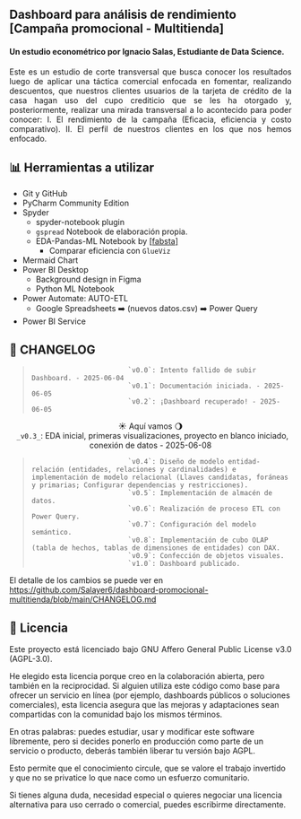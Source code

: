## Dashboard para análisis de rendimiento [Campaña promocional - Multitienda]
#### Un estudio econométrico por Ignacio Salas, Estudiante de Data Science. 

<p align="justify">
Este es un estudio de corte transversal que busca conocer los resultados luego de aplicar una táctica comercial enfocada en fomentar, realizando descuentos, que nuestros clientes usuarios de la tarjeta de crédito de la casa hagan uso del cupo crediticio que se les ha otorgado y, posteriormente, realizar una mirada transversal a lo acontecido para poder conocer: I. El rendimiento de la campaña (Eficacia, eficiencia y costo comparativo). II. El perfil de nuestros clientes en los que nos hemos enfocado.
</p>

## 📊 Herramientas a utilizar
- Git y GitHub  
- PyCharm Community Edition  
- Spyder  
  - spyder-notebook plugin  
  - `gspread` Notebook de elaboración propia.  
  - EDA-Pandas-ML Notebook by <a href="https://github.com/fabsta" target="_blank" rel="noopener noreferrer">[fabsta]</a>  
    - Comparar eficiencia con `GlueViz`  
- Mermaid Chart  
- Power BI Desktop  
  - Background design in Figma  
  - Python ML Notebook  
- Power Automate: AUTO-ETL  
  - Google Spreadsheets ➡️ (nuevos datos.csv) ➡️  Power Query  
- Power BI Service  

## 🔄 CHANGELOG

>                             `v0.0`: Intento fallido de subir Dashboard. - 2025-06-04  
>                             `v0.1`: Documentación iniciada. - 2025-06-05  
>                             `v0.2`: ¡Dashboard recuperado! - 2025-06-05  
<p align="center">☀️ Aquí vamos 🌖<br> <code> _v0.3_</code>: EDA inicial, primeras visualizaciones, proyecto en blanco iniciado, conexión de datos  - 2025-06-08   </p>  

>                             `v0.4`: Diseño de modelo entidad-relación (entidades, relaciones y cardinalidades) e implementación de modelo relacional (Llaves candidatas, foráneas y primarias; Configurar dependencias y restricciones).
>                             `v0.5`: Implementación de almacén de datos. 
>                             `v0.6`: Realización de proceso ETL con Power Query.  
>                             `v0.7`: Configuración del modelo semántico.  
>                             `v0.8`: Implementación de cubo OLAP (tabla de hechos, tablas de dimensiones de entidades) con DAX.  
>                             `v0.9`: Confección de objetos visuales.  
>                             `v1.0`: Dashboard publicado.  

El detalle de los cambios se puede ver en  
<a href="https://github.com/Salayer6/dashboard-promocional-multitienda/blob/main/CHANGELOG.md" target="_blank" rel="noopener noreferrer">
https://github.com/Salayer6/dashboard-promocional-multitienda/blob/main/CHANGELOG.md</a>

## 📜 Licencia
<p align="justify">
Este proyecto está licenciado bajo GNU Affero General Public License v3.0 (AGPL-3.0).  

He elegido esta licencia porque creo en la colaboración abierta, pero también en la reciprocidad. Si alguien utiliza este código como base para ofrecer un servicio en línea (por ejemplo, dashboards públicos o soluciones comerciales), esta licencia asegura que las mejoras y adaptaciones sean compartidas con la comunidad bajo los mismos términos.  

En otras palabras: puedes estudiar, usar y modificar este software libremente, pero si decides ponerlo en producción como parte de un servicio o producto, deberás también liberar tu versión bajo AGPL.  

Esto permite que el conocimiento circule, que se valore el trabajo invertido y que no se privatice lo que nace como un esfuerzo comunitario.  

Si tienes alguna duda, necesidad especial o quieres negociar una licencia alternativa para uso cerrado o comercial, puedes escribirme directamente.  
</p>
